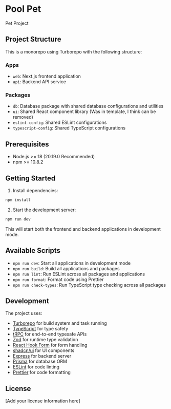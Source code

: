 # Pool Pet

Pet Project

## Project Structure

This is a monorepo using Turborepo with the following structure:

### Apps

- `web`: Next.js frontend application
- `api`: Backend API service

### Packages

- `db`: Database package with shared database configurations and utilities
- `ui`: Shared React component library (Was in template, I think can be removed)
- `eslint-config`: Shared ESLint configurations
- `typescript-config`: Shared TypeScript configurations

## Prerequisites

- Node.js >= 18 (20.19.0 Recommended)
- npm >= 10.8.2

## Getting Started

1. Install dependencies:

```bash
npm install
```

2. Start the development server:

```bash
npm run dev
```

This will start both the frontend and backend applications in development mode.

## Available Scripts

- `npm run dev`: Start all applications in development mode
- `npm run build`: Build all applications and packages
- `npm run lint`: Run ESLint across all packages and applications
- `npm run format`: Format code using Prettier
- `npm run check-types`: Run TypeScript type checking across all packages

## Development

The project uses:

- [Turborepo](https://turbo.build/repo) for build system and task running
- [TypeScript](https://www.typescriptlang.org/) for type safety
- [tRPC](https://trpc.io) for end-to-end typesafe APIs
- [Zod](https://zod.dev) for runtime type validation
- [React Hook Form](https://react-hook-form.com) for form handling
- [shadcn/ui](https://ui.shadcn.com) for UI components
- [Express](https://expressjs.com) for backend server
- [Prisma](https://prisma.io) for database ORM
- [ESLint](https://eslint.org/) for code linting
- [Prettier](https://prettier.io) for code formatting

## License

[Add your license information here]
